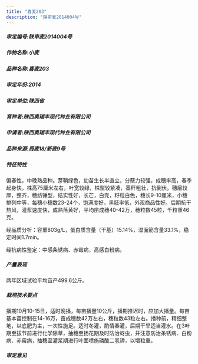 ```yaml
---
title: "喜麦203"
description: "陕审麦2014004号"
---
```

##### 审定编号:陕审麦2014004号

##### 作物名称:小麦

##### 品种名称:喜麦203

##### 审定年份:2014

##### 审定单位:陕西省

##### 育种者:陕西奥瑞丰现代种业有限公司

##### 申请者:陕西奥瑞丰现代种业有限公司

##### 品种来源:周麦18/新麦9号

##### 特征特性
偏春性，中晚熟品种。芽鞘绿色，幼苗生长半直立，分蘖力较强，成穗率高，春季起身快，株高75厘米左右，叶宽较绿，株型较紧凑，茎秆粗壮，抗倒伏。穗层较厚，整齐，穗纺锤型，结实性好，长芒，白壳，籽粒白色，穗长9-10厘米，小穗排列中等，每穗小穗数23-24个，饱满度好，黑胚率低，外观商品性好。后期抗干热风，灌浆速度快，成熟落黄好，平均亩成穗40-42万，穗粒数45粒，千粒重46克。
经品质分析：容重803g/L，蛋白质含量（干基）15.14%，湿面筋含量33.1%，稳定时间1.7min。
经抗病性鉴定：中感条锈病、赤霉病，高感白粉病。


##### 产量表现
两年区域试验平均亩产499.6公斤。

##### 栽培技术要点
播期10月10-15日，适时晚播，每亩播量10公斤，播期推迟时，应加大播量。每亩基本苗控制在14-16万，亩成穗数42万左右，穗粒数43粒左右。播种前，精细整地，以底肥为主，一次性施足。适时冬灌，酌情春灌，后期干旱适当灌水。在3叶期至拔节前进行化学除草，抽穗至扬花期及时防治蚜虫，并注意防治条锈病、白粉病、赤霉病，抽穗至灌浆期进行叶面喷施磷酸二氢钾，以增粒重。

##### 审定意见

